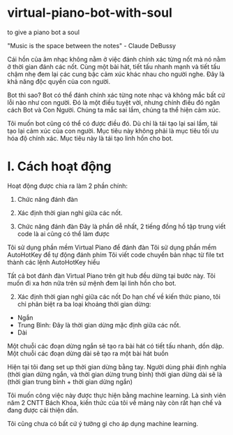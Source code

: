 # virtual-piano-bot-with-soul
to give a piano bot a soul

"Music is the space between the notes" - Claude DeBussy

Cái hồn của âm nhạc không nằm ở việc đánh chính xác từng nốt mà nó nằm ở thời gian đánh các nốt.
Cùng một bài hát, tiết tấu nhanh mạnh và tiết tấu chậm nhẹ đem lại các cung bậc cảm xúc khác nhau cho người nghe.
Đây là khả năng độc quyền của con người.

Bot thì sao?
Bot có thể đánh chính xác từng note nhạc và không mắc bất cứ lỗi nào như con người.
Đó là một điều tuyệt vời, nhưng chính điều đó ngăn cách Bot và Con Người. 
Chúng ta mắc sai lầm, chúng ta thể hiện cảm xúc.

Tôi muốn bot cũng có thể có được điều đó.
Dù chỉ là tái tạo lại sai lầm, tái tạo lại cảm xúc của con người.
Mục tiêu này không phải là mục tiêu tối ưu hóa độ chính xác.
Mục tiêu này là tái tạo linh hồn cho bot.

# I. Cách hoạt động
Hoạt động được chia ra làm 2 phần chính:
1. Chức năng đánh đàn
2. Xác định thời gian nghỉ giữa các nốt.

1. Chức năng đánh đàn
Đây là phần dễ nhất, 2 tiếng đồng hồ tập trung viết code là ai cũng có thể làm được

Tôi sử dụng phần mềm Virtual Piano để đánh đàn
Tôi sử dụng phần mềm AutoHotKey để tự động đánh phím
Tôi viết code chuyển bản nhạc từ file txt thành các lệnh AutoHotKey hiểu

Tất cả bot đánh đàn Virtual Piano trên git hub đều dừng tại bước này.
Tôi muốn đi xa hơn nữa trên sứ mệnh đem lại linh hồn cho bot.

2. Xác định thời gian nghỉ giữa các nốt
Do hạn chế về kiến thức piano, tôi chỉ phân biệt ra ba loại khoảng thời gian dừng:
+ Ngắn 
+ Trung Bình: Đây là thời gian dừng mặc định giữa các nốt.
+ Dài

Một chuỗi các đoạn dừng ngắn sẽ tạo ra bài hát có tiết tấu nhanh, dồn dập.
Một chuỗi các đoạn dừng dài sẽ tạo ra một bài hát buồn

Hiện tại tôi đang set up thời gian dừng bằng tay.
Người dùng phải định nghĩa (thời gian dừng ngắn, và thời gian dừng trung bình)
thời gian dừng dài sẽ là (thời gian trung bình + thời gian dừng ngắn) 

Tôi muốn công việc này được thực hiện bằng machine learning.
Là sinh viên năm 2 CNTT Bách Khoa, kiến thức của tôi về mảng này còn rất hạn chế và đang được cải thiện dần.

Tôi cũng chưa có bất cứ ý tưởng gì cho áp dụng machine learning.
